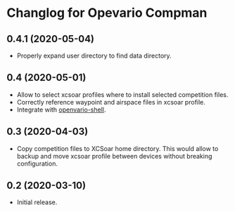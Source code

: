 Changlog for Opevario Compman
=============================

0.4.1 (2020-05-04)
------------------

- Properly expand user directory to find data directory.


0.4 (2020-05-01)
----------------

- Allow to select xcsoar profiles where to install selected competition files.
- Correctly reference waypoint and airspace files in xcsoar profile.
- Integrate with [openvario-shell](https://github.com/kedder/openvario-shell).


0.3 (2020-04-03)
----------------

- Copy competition files to XCSoar home directory. This would allow to backup
  and move xcsoar profile between devices without breaking configuration.


0.2 (2020-03-10)
----------------

- Initial release.

